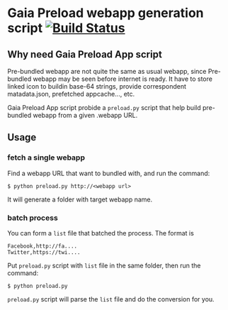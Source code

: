 # Gaia Preload webapp generation script [![Build Status](https://travis-ci.org/yurenju/gaia-preload-app.png)](https://travis-ci.org/yurenju/gaia-preload-app)

## Why need Gaia Preload App script

Pre-bundled webapp are not quite the same as usual webapp, since Pre-bundled webapp may be seen before internet is ready. 
It have to store linked icon to buildin base-64 strings,
provide correspondent matadata.json, prefetched appcache..., etc.

Gaia Preload App script probide a `preload.py` script that help build pre-bundled webapp from a given .webapp URL.

## Usage

### fetch a single webapp

Find a webapp URL that want to bundled with, and run the command:

    $ python preload.py http://<webapp url>

It will generate a folder with target webapp name.

### batch process

You can form a `list` file that batched the process. The format is


    Facebook,http://fa....
    Twitter,https://twi....

Put `preload.py` script with `list` file in the same folder, then run the command:

    $ python preload.py

`preload.py` script will parse the `list` file and do the conversion for you.
